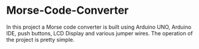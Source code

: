 # Morse-Code-Converter
In this project a Morse code converter is built using Arduino UNO, Arduino IDE, push buttons, LCD Display and various jumper wires. The operation of the project is pretty simple.
